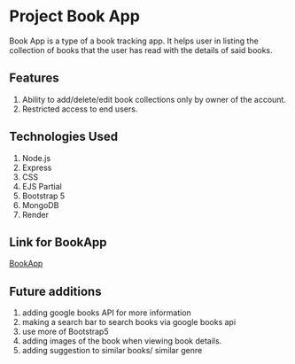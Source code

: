 # Project Book App

Book App is a type of a book tracking app. It helps user in listing the collection of books that the user has read with the details of said books.

## Features

1. Ability to add/delete/edit book collections only by owner of the account.
1. Restricted access to end users.

## Technologies Used

1. Node.js
1. Express
1. CSS
1. EJS Partial
1. Bootstrap 5
1. MongoDB
1. Render

## Link for BookApp

[BookApp](https://bookapp-bjot.onrender.com)

## Future additions

1. adding google books API for more information
1. making a search bar to search books via google books api
1. use more of Bootstrap5
1. adding images of the book when viewing book details.
1. adding suggestion to similar books/ similar genre
